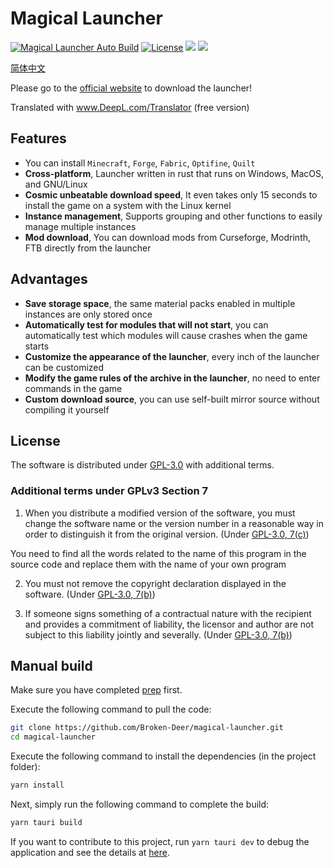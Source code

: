 # Magical Launcher

[![Magical Launcher Auto Build](https://github.com/Broken-Deer/magical-launcher/actions/workflows/build.yml/badge.svg)](https://github.com/Broken-Deer/magical-launcher/actions/workflows/build.yml)
[![License](https://img.shields.io/github/license/Rene8028/carpet-iee-addition.svg)](https://www.gnu.org/licenses/quick-guide-gplv3.html)
![](https://img.shields.io/badge/V%20Me-50-red)
![](https://img.shields.io/badge/WE%20ARE-POOR-yellow)

[简体中文](./README.zh.md)

Please go to the  [official website](https://launcher.btlcraft.top) to download the launcher!

Translated with www.DeepL.com/Translator (free version)

## Features

- You can install `Minecraft`, `Forge`, `Fabric`, `Optifine`, `Quilt`
- **Cross-platform**, Launcher written in rust that runs on Windows, MacOS, and GNU/Linux
- **Cosmic unbeatable download speed**, It even takes only 15 seconds to install the game on a system with the Linux kernel
- **Instance management**, Supports grouping and other functions to easily manage multiple instances
- **Mod download**, You can download mods from Curseforge, Modrinth, FTB directly from the launcher

## Advantages

- **Save storage space**, the same material packs enabled in multiple instances are only stored once
- **Automatically test for modules that will not start**, you can automatically test which modules will cause crashes when the game starts
- **Customize the appearance of the launcher**, every inch of the launcher can be customized
- **Modify the game rules of the archive in the launcher**, no need to enter commands in the game
- **Custom download source**, you can use self-built mirror source without compiling it yourself

## License
The software is distributed under [GPL-3.0](https://www.gnu.org/licenses/gpl-3.0.html) with additional terms.

### Additional terms under GPLv3 Section 7
1. When you distribute a modified version of the software, you must change the software name or the version number in a reasonable way in order to distinguish it from the original version. (Under [GPL-3.0, 7(c)](./LICENSE#L372-L374))

You need to find all the words related to the name of this program in the source code and replace them with the name of your own program


2. You must not remove the copyright declaration displayed in the software. (Under [GPL-3.0, 7(b)](./LICENSE#L368-L370))

3. If someone signs something of a contractual nature with the recipient and provides a commitment of liability, the licensor and author are not subject to this liability jointly and severally.  (Under [GPL-3.0, 7(b)](./LICENSE#L382-L386))

## Manual build

Make sure you have completed [prep](https://tauri.app/zh-cn/v1/guides/getting-started/prerequisites) first.

Execute the following command to pull the code:

```bash
git clone https://github.com/Broken-Deer/magical-launcher.git
cd magical-launcher
```

Execute the following command to install the dependencies (in the project folder):

```bash
yarn install
```

Next, simply run the following command to complete the build:

```bash
yarn tauri build
```

If you want to contribute to this project, run ``yarn tauri dev`` to debug the application and see the details at [here](https://tauri.app/zh-cn/v1/guides/).
